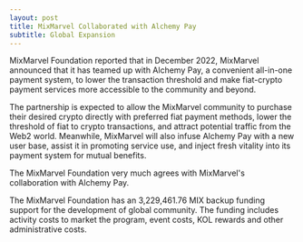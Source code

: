 ```yaml
---
layout: post
title: MixMarvel Collaborated with Alchemy Pay
subtitle: Global Expansion
---
```


MixMarvel Foundation reported that in December 2022, MixMarvel announced that it has teamed up with Alchemy Pay, a convenient all-in-one payment system, to lower the transaction threshold and make fiat-crypto payment services more accessible to the community and beyond.

The partnership is expected to allow the MixMarvel community to purchase their desired crypto directly with preferred fiat payment methods, lower the threshold of fiat to crypto transactions, and attract potential traffic from the Web2 world. Meanwhile, MixMarvel will also infuse Alchemy Pay with a new user base, assist it in promoting service use, and inject fresh vitality into its payment system for mutual benefits.

The MixMarvel Foundation very much agrees with MixMarvel's collaboration with Alchemy Pay.  

The MixMarvel Foundation has an 3,229,461.76 MIX backup funding support for the development of global community.  The funding includes activity costs to market the program, event costs, KOL rewards and other administrative costs. 

